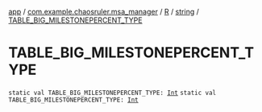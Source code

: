 [app](../../../index.md) / [com.example.chaosruler.msa_manager](../../index.md) / [R](../index.md) / [string](index.md) / [TABLE_BIG_MILESTONEPERCENT_TYPE](.)

# TABLE_BIG_MILESTONEPERCENT_TYPE

`static val TABLE_BIG_MILESTONEPERCENT_TYPE: `[`Int`](https://kotlinlang.org/api/latest/jvm/stdlib/kotlin/-int/index.html)
`static val TABLE_BIG_MILESTONEPERCENT_TYPE: `[`Int`](https://kotlinlang.org/api/latest/jvm/stdlib/kotlin/-int/index.html)